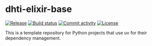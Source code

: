 # dhti-elixir-base

[![Release](https://img.shields.io/github/v/release/dermatologist/dhti-elixir-base)](https://img.shields.io/github/v/release/dermatologist/dhti-elixir-base)
[![Build status](https://img.shields.io/github/actions/workflow/status/dermatologist/dhti-elixir-base/main.yml?branch=main)](https://github.com/dermatologist/dhti-elixir-base/actions/workflows/main.yml?query=branch%3Amain)
[![Commit activity](https://img.shields.io/github/commit-activity/m/dermatologist/dhti-elixir-base)](https://img.shields.io/github/commit-activity/m/dermatologist/dhti-elixir-base)
[![License](https://img.shields.io/github/license/dermatologist/dhti-elixir-base)](https://img.shields.io/github/license/dermatologist/dhti-elixir-base)

This is a template repository for Python projects that use uv for their dependency management.
